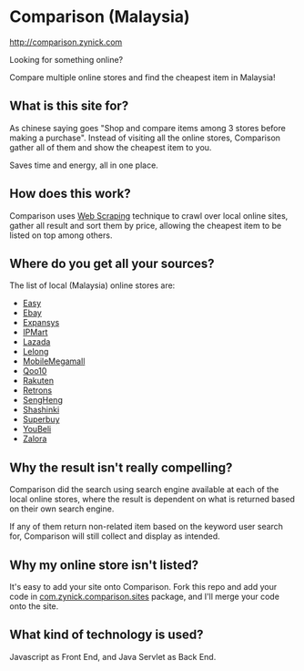# Comparison (Malaysia)

http://comparison.zynick.com

Looking for something online?

Compare multiple online stores and find the cheapest item in Malaysia!

## What is this site for?

As chinese saying goes "Shop and compare items among 3 stores before making a purchase". Instead of visiting all the online stores, Comparison gather all of them and show the cheapest item to you. 

Saves time and energy, all in one place.

## How does this work?

Comparison uses [Web Scraping](http://en.wikipedia.org/wiki/Web_scraping) technique to crawl over local online sites, gather all result and sort them by price, allowing the cheapest item to be listed on top among others.

## Where do you get all your sources?

The list of local (Malaysia) online stores are:
 * [Easy](http://www.easy.my)
 * [Ebay](http://www.ebay.com.my)
 * [Expansys](http://www.expansys.my)
 * [IPMart](http://www.ipmart.com.my)
 * [Lazada](http://www.lazada.com.my)
 * [Lelong](http://www.lelong.com.my)
 * [MobileMegamall](http://mobilemegamall.com)
 * [Qoo10](http://qoo10.my)
 * [Rakuten](http://www.rakuten.com.my)
 * [Retrons](http://www.retrons.com)
 * [SengHeng](http://www.senheng.com.my)
 * [Shashinki](http://shashinki.com)
 * [Superbuy](http://www.superbuy.my)
 * [YouBeli](http://www.youbeli.com)
 * [Zalora](http://www.zalora.com.my)

## Why the result isn't really compelling?

Comparison did the search using search engine available at each of the local online stores, where the result is dependent on what is returned based on their own search engine. 

If any of them return non-related item based on the keyword user search for, Comparison will still collect and display as intended.

## Why my online store isn't listed?

It's easy to add your site onto Comparison. Fork this repo and add your code in [com.zynick.comparison.sites](https://github.com/zynick/comparison/tree/master/src/com/zynick/comparison/sites) package, and I'll merge your code onto the site.

## What kind of technology is used?

Javascript as Front End, and Java Servlet as Back End.
